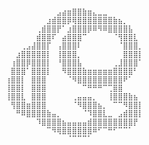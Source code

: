 ⠀⠀⠀⠀⠀⠀⠀⠀⠀⠀⠀⣠⣴⣶⣿⣿⣷⣶⣄⣀⣀⠀⠀⠀⠀⠀⠀⠀⠀⠀
⠀⠀⠀⠀⠀⠀⠀⠀⠀⣰⣾⣿⣿⡿⢿⣿⣿⣿⣿⣿⣿⣿⣷⣦⡀⠀⠀⠀⠀⠀
⠀⠀⠀⠀⠀⠀⠀⢀⣾⣿⣿⡟⠁⣰⣿⣿⣿⡿⠿⠻⠿⣿⣿⣿⣿⣧⠀⠀⠀⠀
⠀⠀⠀⠀⠀⠀⠀⣾⣿⣿⠏⠀⣴⣿⣿⣿⠉⠀⠀⠀⠀⠀⠈⢻⣿⣿⣇⠀⠀⠀
⠀⠀⠀⠀⢀⣠⣼⣿⣿⡏⠀⢠⣿⣿⣿⠇⠀⠀⠀⠀⠀⠀⠀⠈⣿⣿⣿⡀⠀⠀
⠀⠀⠀⣰⣿⣿⣿⣿⣿⡇⠀⢸⣿⣿⣿⡀⠀⠀⠀⠀⠀⠀⠀⠀⣿⣿⣿⡇⠀⠀
⠀⠀⢰⣿⣿⡿⣿⣿⣿⡇⠀⠘⣿⣿⣿⣧⠀⠀⠀⠀⠀⠀⢀⣸⣿⣿⣿⠁⠀⠀
⠀⠀⣿⣿⣿⠁⣿⣿⣿⡇⠀⠀⠻⣿⣿⣿⣷⣶⣶⣶⣶⣶⣿⣿⣿⣿⠃⠀⠀⠀
⠀⢰⣿⣿⡇⠀⣿⣿⣿⠀⠀⠀⠀⠈⠻⣿⣿⣿⣿⣿⣿⣿⣿⣿⠟⠁⠀⠀⠀⠀
⠀⢸⣿⣿⡇⠀⣿⣿⣿⠀⠀⠀⠀⠀⠀⠀⠉⠛⠛⠛⠉⢉⣿⣿⠀⠀⠀⠀⠀⠀
⠀⢸⣿⣿⣇⠀⣿⣿⣿⠀⠀⠀⠀⠀⢀⣤⣤⣤⡀⠀⠀⢸⣿⣿⣿⣷⣦⠀⠀⠀
⠀⠀⢻⣿⣿⣶⣿⣿⣿⠀⠀⠀⠀⠀⠈⠻⣿⣿⣿⣦⡀⠀⠉⠉⠻⣿⣿⡇⠀⠀
⠀⠀⠀⠛⠿⣿⣿⣿⣿⣷⣤⡀⠀⠀⠀⠀⠈⠹⣿⣿⣇⣀⠀⣠⣾⣿⣿⡇⠀⠀
⠀⠀⠀⠀⠀⠀⠀⠹⣿⣿⣿⣿⣦⣤⣤⣤⣤⣾⣿⣿⣿⣿⣿⣿⣿⣿⡟⠀⠀⠀
⠀⠀⠀⠀⠀⠀⠀⠀⠀⠉⠻⢿⣿⣿⣿⣿⣿⣿⠿⠋⠉⠛⠋⠉⠉⠁⠀⠀⠀⠀
⠀⠀⠀⠀⠀⠀⠀⠀⠀⠀⠀⠀⠀⠈⠉⠉⠉⠁⠀⠀⠀⠀⠀⠀